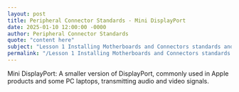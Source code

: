```yaml
---
layout: post
title: Peripheral Connector Standards - Mini DisplayPort
date: 2025-01-10 12:00:00 -0000
author: Peripheral Connector Standards
quote: "content here"
subject: "Lesson 1 Installing Motherboards and Connectors standards and specifications"
permalink: "/Lesson 1 Installing Motherboards and Connectors standards and specifications/Peripheral Connector Standards/Peripheral Connector Standards - Mini DisplayPort"
---
```


Mini DisplayPort: A smaller version of DisplayPort, commonly used in Apple products and some PC laptops, transmitting audio and video signals.

